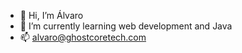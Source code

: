 - 👋 Hi, I’m Álvaro
- 🌱 I’m currently learning web development and Java
- 📫 alvaro@ghostcoretech.com
